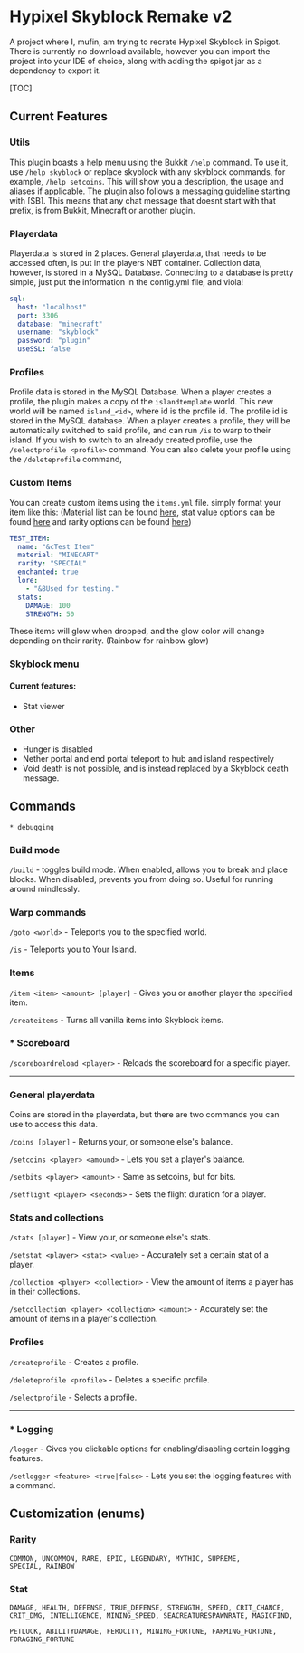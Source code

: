 # Hypixel Skyblock Remake v2

A project where I, mufin, am trying to recrate Hypixel Skyblock in Spigot. There is currently no download available, however you can import the project into your IDE of choice, along with adding the spigot jar as a dependency to export it.

[TOC]



## Current Features

### Utils

This plugin boasts a help menu using the Bukkit `/help` command. To use it, use `/help skyblock` or replace skyblock with any skyblock commands, for example, `/help setcoins`. This will show you a description, the usage and aliases if applicable. The plugin also follows a messaging guideline starting with [SB]. This means that any chat message that doesnt start with that prefix, is from Bukkit, Minecraft or another plugin.

### Playerdata

Playerdata is stored in 2 places. General playerdata, that needs to be accessed often, is put in the players NBT container. Collection data, however, is stored in a MySQL Database. Connecting to a database is pretty simple, just put the information in the config.yml file, and viola!

```yaml
sql:
  host: "localhost"
  port: 3306
  database: "minecraft"
  username: "skyblock"
  password: "plugin"
  useSSL: false
```

### Profiles

Profile data is stored in the MySQL Database. When a player creates a profile, the plugin makes a copy of the `islandtemplate` world. This new world will be named `island_<id>`, where id is the profile id. The profile id is stored in the MySQL database. When a player creates a profile, they will be automatically switched to said profile, and can run `/is` to warp to their island. If you wish to switch to an already created profile, use the `/selectprofile <profile>` command. You can also delete your profile using the `/deleteprofile` command,

### Custom Items

You can create custom items using the `items.yml` file. simply format your item like this: (Material list can be found [here](https://hub.spigotmc.org/javadocs/spigot/org/bukkit/Material.html), stat value options can be found [here](#stat) and rarity options can be found [here](#rarity))

```yaml
TEST_ITEM:
  name: "&cTest Item"
  material: "MINECART"
  rarity: "SPECIAL"
  enchanted: true
  lore:
    - "&8Used for testing."
  stats:
    DAMAGE: 100
    STRENGTH: 50
```

These items will glow when dropped, and the glow color will change depending on their rarity. (Rainbow for rainbow glow)

### Skyblock menu

#### Current features:

- Stat viewer

### Other

* Hunger is disabled
* Nether portal and end portal teleport to hub and island respectively
* Void death is not possible, and is instead replaced by a Skyblock death message.

## Commands

```
* debugging
```

### Build mode

`/build` - toggles build mode. When enabled, allows you to break and place blocks. When disabled, prevents you from doing so. Useful for running around mindlessly.

### Warp commands

`/goto <world>` - Teleports you to the specified world.

`/is` - Teleports you to Your Island.

###  Items

`/item <item> <amount> [player]` - Gives you or another player the specified item.

`/createitems` - Turns all vanilla items into Skyblock items.

### * Scoreboard

`/scoreboardreload <player>` - Reloads the scoreboard for a specific player. 

------

### General playerdata

Coins are stored in the playerdata, but there are two commands you can use to access this data.

`/coins [player]` - Returns your, or someone else's balance.

`/setcoins <player> <amound>` - Lets you set a player's balance.

`/setbits <player> <amount>` - Same as setcoins, but for bits.

`/setflight <player> <seconds>` - Sets the flight duration for a player.

### Stats and collections

`/stats [player]` - View your, or someone else's stats.

`/setstat <player> <stat> <value>` - Accurately set a certain stat of a player.

`/collection <player> <collection>` - View the amount of items a player has in their collections.

`/setcollection <player> <collection> <amount>` - Accurately set the amount of items in a player's collection.

### Profiles

`/createprofile` - Creates a profile.

`/deleteprofile <profile>` - Deletes a specific profile.

`/selectprofile` - Selects a profile.

------

### * Logging

`/logger` - Gives you clickable options for enabling/disabling certain logging features.

`/setlogger <feature> <true|false>` - Lets you set the logging features with a command.



## Customization (enums)

### Rarity

`COMMON, UNCOMMON, RARE, EPIC, LEGENDARY, MYTHIC, SUPREME, SPECIAL, RAINBOW`

### Stat

`DAMAGE, HEALTH, DEFENSE, TRUE_DEFENSE, STRENGTH, SPEED, CRIT_CHANCE, CRIT_DMG, INTELLIGENCE, MINING_SPEED,
SEACREATURESPAWNRATE, MAGICFIND,`

`PETLUCK, ABILITYDAMAGE, FEROCITY, MINING_FORTUNE, FARMING_FORTUNE,
FORAGING_FORTUNE` 

